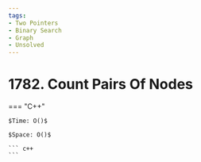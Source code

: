 ```yaml
---
tags:
- Two Pointers
- Binary Search
- Graph
- Unsolved
---
```



# 1782. Count Pairs Of Nodes

=== "C++"

    $Time: O()$

    $Space: O()$

    ``` c++
    ```